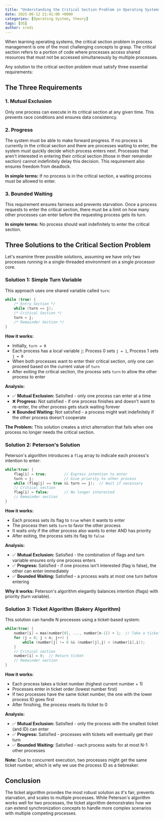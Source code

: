 ```yaml
---
title: "Understanding the Critical Section Problem in Operating Systems"
date: 2025-06-12 21:41:00 +0000
categories: [Operating System, theory]
tags: [OS]
author: srodi
---
```


When learning operating systems, the critical section problem in process management is one of the most challenging concepts to grasp. The critical section refers to a portion of code where processes access shared resources that must not be accessed simultaneously by multiple processes.

Any solution to the critical section problem must satisfy three essential requirements:

## The Three Requirements

### 1. Mutual Exclusion
Only one process can execute in its critical section at any given time. This prevents race conditions and ensures data consistency.

### 2. Progress
The system must be able to make forward progress. If no process is currently in the critical section and there are processes waiting to enter, the system must quickly decide which process enters next. Processes that aren't interested in entering their critical section (those in their remainder section) cannot indefinitely delay this decision. This requirement also ensures freedom from deadlock.

**In simple terms:** If no process is in the critical section, a waiting process must be allowed to enter.

### 3. Bounded Waiting
This requirement ensures fairness and prevents starvation. Once a process requests to enter the critical section, there must be a limit on how many other processes can enter before the requesting process gets its turn.

**In simple terms:** No process should wait indefinitely to enter the critical section.

## Three Solutions to the Critical Section Problem

Let's examine three possible solutions, assuming we have only two processes running in a single-threaded environment on a single processor core.

### Solution 1: Simple Turn Variable

This approach uses one shared variable called `turn`:

```c
while (true) {
    /* Entry Section */
    while (turn == j);
    /* Critical Section */
    turn = j;
    /* Remainder Section */
}
```

**How it works:**
- Initially, `turn = 0`
- Each process has a local variable `j`: Process 0 sets `j = 1`, Process 1 sets `j = 0`
- When both processes want to enter their critical section, only one can proceed based on the current value of `turn`
- After exiting the critical section, the process sets `turn` to allow the other process to enter

**Analysis:**
- ✅ **Mutual Exclusion:** Satisfied - only one process can enter at a time
- ❌ **Progress:** Not satisfied - if one process finishes and doesn't want to re-enter, the other process gets stuck waiting forever
- ❌ **Bounded Waiting:** Not satisfied - a process might wait indefinitely if the other process doesn't cooperate

**The Problem:** This solution creates a strict alternation that fails when one process no longer needs the critical section.

### Solution 2: Peterson's Solution

Peterson's algorithm introduces a `flag` array to indicate each process's intention to enter:

```c
while(true) {
    flag[i] = true;        // Express intention to enter
    turn = j;              // Give priority to other process
    while (flag[j] == true && turn == j);  // Wait if necessary
    // Critical section
    flag[i] = false;       // No longer interested
    // Remainder section
}
```

**How it works:**
- Each process sets its flag to `true` when it wants to enter
- The process then sets `turn` to favor the other process
- It waits only if the other process also wants to enter AND has priority
- After exiting, the process sets its flag to `false`

**Analysis:**
- ✅ **Mutual Exclusion:** Satisfied - the combination of flags and turn variable ensures only one process enters
- ✅ **Progress:** Satisfied - if one process isn't interested (flag is false), the other can enter immediately
- ✅ **Bounded Waiting:** Satisfied - a process waits at most one turn before entering

**Why it works:** Peterson's algorithm elegantly balances intention (flags) with priority (turn variable).

### Solution 3: Ticket Algorithm (Bakery Algorithm)

This solution can handle N processes using a ticket-based system:

```c
while(true) {
    number[i] = max(number[0], ..., number[n-1]) + 1;  // Take a ticket
    for (j = 0; j < n; j++) {
        while (number[j] != 0 && (number[j],j) < (number[i],i));
    }
    // Critical section
    number[i] = 0;  // Return ticket
    // Remainder section
}
```

**How it works:**
- Each process takes a ticket number (highest current number + 1)
- Processes enter in ticket order (lowest number first)
- If two processes have the same ticket number, the one with the lower process ID goes first
- After finishing, the process resets its ticket to 0

**Analysis:**
- ✅ **Mutual Exclusion:** Satisfied - only the process with the smallest ticket (and ID) can enter
- ✅ **Progress:** Satisfied - processes with tickets will eventually get their turn
- ✅ **Bounded Waiting:** Satisfied - each process waits for at most N-1 other processes

**Note:** Due to concurrent execution, two processes might get the same ticket number, which is why we use the process ID as a tiebreaker.

## Conclusion

The ticket algorithm provides the most robust solution as it's fair, prevents starvation, and scales to multiple processes. While Peterson's algorithm works well for two processes, the ticket algorithm demonstrates how we can extend synchronization concepts to handle more complex scenarios with multiple competing processes.
